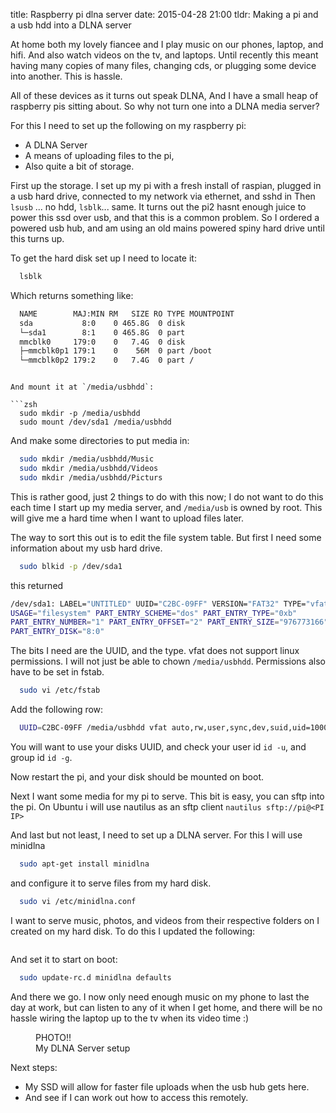 title: Raspberry pi dlna server
date: 2015-04-28 21:00
tldr: Making a pi and a usb hdd into a DLNA server

At home both my lovely fiancee and I play music on our phones, laptop, and hifi.
And also watch videos on the tv, and
laptops. Until recently this meant having many copies of many files, changing
cds, or plugging some device into another. This is hassle.

All of these devices as it turns out speak DLNA, And I have a small heap of
raspberry pis sitting about. So why not turn one into a DLNA media server?

For this I need to set up the following on my raspberry pi:

* A DLNA Server
* A means of uploading files to the pi,
* Also quite a bit of storage.

First up the storage. I set up my pi with a fresh install of raspian, plugged in
a usb hard drive, connected to my network via ethernet, and sshd in Then `lsusb`
... no hdd, `lsblk`... same. It turns out
the pi2 hasnt enough juice to power this ssd over usb, and that this is a common
problem. So I ordered a powered usb hub, and am using an old mains powered spiny
hard drive until this turns up.

To get the hard disk set up I need to locate it:

```zsh
  lsblk
```

Which returns something like:

```zsh
  NAME        MAJ:MIN RM   SIZE RO TYPE MOUNTPOINT
  sda           8:0    0 465.8G  0 disk
  └─sda1        8:1    0 465.8G  0 part
  mmcblk0     179:0    0   7.4G  0 disk
  ├─mmcblk0p1 179:1    0    56M  0 part /boot
  └─mmcblk0p2 179:2    0   7.4G  0 part /
```

```

And mount it at `/media/usbhdd`:

```zsh
  sudo mkdir -p /media/usbhdd
  sudo mount /dev/sda1 /media/usbhdd
```

And make some directories to put media in:

```zsh
  sudo mkdir /media/usbhdd/Music
  sudo mkdir /media/usbhdd/Videos
  sudo mkdir /media/usbhdd/Picturs
```

This is rather good, just 2 things to do with this now; I do not want to do this
each time I start up my media server, and `/media/usb` is owned by root. This
will give me a hard time when I want to upload files later.

The way to sort this out is to edit the file system table. But first I need some
information about my usb hard drive.

```zsh
  sudo blkid -p /dev/sda1
```

this returned

```zsh
/dev/sda1: LABEL="UNTITLED" UUID="C2BC-09FF" VERSION="FAT32" TYPE="vfat"
USAGE="filesystem" PART_ENTRY_SCHEME="dos" PART_ENTRY_TYPE="0xb"
PART_ENTRY_NUMBER="1" PART_ENTRY_OFFSET="2" PART_ENTRY_SIZE="976773166"
PART_ENTRY_DISK="8:0"
```

The bits I need are the UUID, and the type. vfat does not support linux
permissions. I will not just be able to chown `/media/usbhdd`. Permissions also
have to be set in fstab.

```zsh
  sudo vi /etc/fstab
```

Add the following row:

```zsh
  UUID=C2BC-09FF /media/usbhdd vfat auto,rw,user,sync,dev,suid,uid=1000,gid=1000,umask=000 0 0
```

You will want to use your disks UUID, and check your user id `id -u`, and group id `id -g`.

Now restart the pi, and your disk should be mounted on boot.

Next I want some media for my pi to serve. This bit is easy, you can sftp into
the pi. On Ubuntu i will use nautilus as an sftp client `nautilus sftp://pi@<PI IP>`

And last but not least, I need to set up a DLNA server. For this I will use
minidlna

```zsh
  sudo apt-get install minidlna
```

and configure it to serve files from my hard disk.

```zsh
  sudo vi /etc/minidlna.conf
```

I want to serve music, photos, and videos from their respective folders on I
created on my hard disk. To do this I updated the following:

```zsh

```

And set it to start on boot:

```zsh
  sudo update-rc.d minidlna defaults
```

And there we go. I now only need enough music on my phone to last the day at
work, but
can listen to any of it when I get home, and there will be no hassle wiring the
laptop up to the tv when its video time :)

<figure>
  PHOTO!!
  <figcaption>
    My DLNA Server setup
  </figcaption>
</figure>

Next steps:
* My SSD will allow for faster file uploads when the usb hub gets here.
* And see if I can work out how to access this remotely.

